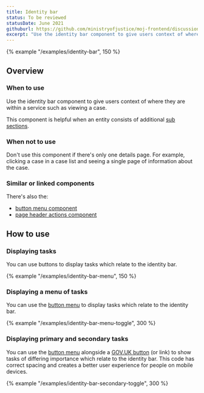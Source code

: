 ```yaml
---
title: Identity bar
status: To be reviewed
statusDate: June 2021
githuburl: https://github.com/ministryofjustice/moj-frontend/discussions/704
excerpt: "Use the identity bar component to give users context of where they are within a service such as viewing a case."
---
```


{% example "/examples/identity-bar", 150 %}

## Overview

### When to use

Use the identity bar component to give users context of where they are within a service such as viewing a case.

This component is helpful when an entity consists of additional [sub sections](/components/sub-navigation/).

### When not to use

Don't use this component if there's only one details page. For example, clicking a case in a case list and seeing a single page of information about the case.

### Similar or linked components

There's also the:

- [button menu component](/components/button-menu/)
- [page header actions component](/components/page-header-actions/)

## How to use

### Displaying tasks

You can use buttons to display tasks which relate to the identity bar.

{% example "/examples/identity-bar-menu", 150 %}

### Displaying a menu of tasks

You can use the [button menu](/components/button-menu/) to display tasks which relate to the identity bar.

{% example "/examples/identity-bar-menu-toggle", 300 %}

### Displaying primary and secondary tasks

You can use the [button menu](/components/button-menu/) alongside a [GOV.UK button](https://design-system.service.gov.uk/components/button/) (or link) to show tasks of differing importance which relate to the identity bar. This code has correct spacing and creates a better user experience for people on mobile devices.

{% example "/examples/identity-bar-secondary-toggle", 300 %}
